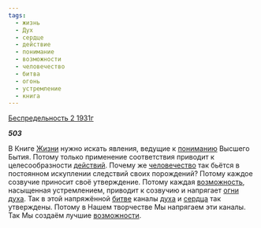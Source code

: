 ```yaml
---
tags:
  - жизнь
  - Дух
  - сердце
  - действие
  - понимание
  - возможности
  - человечество
  - битва
  - огонь
  - устремление
  - книга
---
```

[Беспредельность 2 1931г](https://127.0.0.1:4002/agni/1931)

___503___

В Книге [Жизни](../../../tags/#жизнь) нужно искать явления, ведущие к [пониманию](../../../tags/#понимание) Высшего Бытия. Потому только применение соответствия приводит к целесообразности [действий](../../../tags/#действие). Почему же [человечество](../../../tags/#человечество) так бьётся в постоянном искуплении следствий своих порождений? Потому каждое созвучие приносит своё утверждение. Потому каждая [возможность](../../../tags/#[возможности](../../../tags/#возможности)), насыщенная устремлением, приводит к созвучию и напрягает [огни](../../../tags/#огонь) [духа](../../../tags/#Дух). Так в этой напряжённой [битве](../../../tags/#битва) каналы [духа](../../../tags/#Дух) и [сердца](../../../tags/#сердце) так утверждены. Потому в Нашем творчестве Мы напрягаем эти каналы. Так Мы создаём лучшие [возможности](../../../tags/#возможности).   

